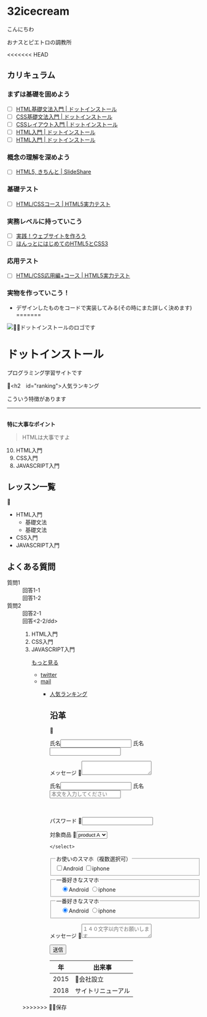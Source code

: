 # 32icecream
こんにちわ

おナスとピエトロの調教所

<<<<<<< HEAD
## カリキュラム
### まずは基礎を固めよう
- [ ] [HTML基礎文法入門 | ドットインストール](https://dotinstall.com/lessons/basic_html_tags)
- [ ] [CSS基礎文法入門 | ドットインストール](https://dotinstall.com/lessons/basic_css_styles)
- [ ] [CSSレイアウト入門 | ドットインストール](https://dotinstall.com/lessons/basic_css_layout)
- [ ] [HTML入門 | ドットインストール](https://dotinstall.com/lessons/basic_html_v4)
- [ ] [HTML入門 | ドットインストール](https://dotinstall.com/lessons/basic_css_v4)

### 概念の理解を深めよう
- [ ] [HTML5, きちんと | SlideShare](https://www.slideshare.net/myakura/html5-2480964)

### 基礎テスト
- [ ] [HTML/CSSコース | HTML5実力テスト](http://jsdo.it/event/html5cat/2012/autumn/)

### 実務レベルに持っていこう
- [ ] [実践！ウェブサイトを作ろう](https://dotinstall.com/lessons/website_html_v3)
- [ ] [ほんっとにはじめてのHTML5とCSS3](http://honttoni.blog74.fc2.com/blog-entry-21.html)

### 応用テスト
- [ ] [HTML/CSS応用編+コース | HTML5実力テスト](http://jsdo.it/event/html5cat/2012/autumn/)

### 実物を作っていこう！
- デザインしたものをコードで実装してみる(その時にまた詳しく決めます)
=======
<!DOCTYPE html>
<html lang="ja">
<head>
 <meta charaset="utf-8">
 <title>ドットインストール</title>
 <meta name="description" content=”プログラミング学習サイトのドットインストールです。”>
 <link rel="icon" href="favicon.ico">


</head>
<body>
 
 <img src="img/logo.png" alt=ドットインストールのロゴです>

 <h1>ドットインストール</h1>
 <p>プログラミング学習サイトです</p>

<h2　id="ranking">人気ランキング</h2>
<p>こういう特徴があります</p>

<hr>
<br>
<strong>特に大事なポイント</strong>
<blockquote>
 <p>HTMLは大事ですよ<p>
 </blockquote>
<ol reversed start="10">
 <li>HTML入門</li>
 <li>CSS入門</li>
 <li>JAVASCRIPT入門</li>
</ol>

<h2>レッスン一覧</h2>
<ul>
<li>HTML入門
  <ul>
   <li>基礎文法</li>
   <li>基礎文法</li>
  </ul>
 </li>
 <li>CSS入門</li>
 <li>JAVASCRIPT入門</li>
</ul>


<h2>よくある質問</h2>
<dl>
 <dt>質問1</dt>
 <dd>回答1-1</dd>
 <dd>回答1-2</dd>

 <dt>質問2</dt>
 <dd>回答2-1</dd>
<dd>回答<2-2/dd>


<ol>
 <li>HTML入門</li>
 <li>CSS入門</li>
 <li>JAVASCRIPT入門</li>

 <p><a href="more_lessons.html">もっと見る</a></p>




<ul>
 <li><a
 href="https://twitter.com/dotinstall">twitter</a></li>
 <li><a href="mailto:taguchi@gmail.com" target="_blank">mail</a></li>

<ul>
 <li><a href="#ranking">人気ランキング</a></li>


<h2>沿革</h2>
<table>
  <thead>
   <tr><th>年</th><th>出来事</th></tr>
  </thead>
   
  <tbody>
  <tr><td>2015</td><td>会社設立</td></tr>
  <tr><td>2018</td><td>サイトリニューアル</td></tr>
  </tbody>

  <form>
   <p>
   <label>氏名<input type="text"></label>
   <label for="name">氏名</label>
   <input type="text" id="name">
   </p>
   <p>
   <label for="message">メッセージ</label>
   <textarea id="message"></textarea>
   </p>

<form>
   <p>
   <label>氏名<input type="text"></label>
   <label for="name">氏名</label>
   <input type="text" id="name"placeholder="本文を入力してください">
   </p>
　　<p>
    <label for="pwd">パスワード</label>
    <input type="passaord" id="pwd">
   <p>
    <label for="product">対象商品</label>
    <select id="product">
      <option>product A </option>
      <option>product B </option>

    </select>
   </p>

 <fieldset>
    <legend>お使いのスマホ（複数選択可）</legend>
    <input type="checkbox" id="Android"><label>Android</label>
    <input type="checkbox" id="iphone"><label>iphone</label>
 </fieldset>


 
 <fieldset>
  <legend>一番好きなスマホ</legend>
　<input type="radio" id="Android" checked><label>Android</label>
  <input type="radio" id="iphone"><label>iphone</label>
 </fieldset> 


 <fieldset>
  <legend>一番好きなスマホ</legend>
　<input type="radio" name="phone" id="Android" checked><label>Android</label>
  <input type="radio" name="phone"id="iphone"><label>iphone</label>
 </fieldset> 




   <p>
   <label for="message">メッセージ</label>
   <textarea id="message"placeholder="１４０文字以内でお願いします"></textarea>
   </p>

   <button>送信</button>
  </form>



 </table>



</ul>

</ul>



</ol>







</html>>>>>>>> 保存
